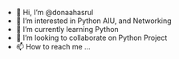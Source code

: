 - 👋 Hi, I’m @donaahasrul
- 👀 I’m interested in Python AIU, and Networking
- 🌱 I’m currently learning Python
- 💞️ I’m looking to collaborate on Python Project
- 📫 How to reach me ...

<!---
donaahasrul/donaahasrul is a ✨ special ✨ repository because its `README.md` (this file) appears on your GitHub profile.
You can click the Preview link to take a look at your changes.
--->
